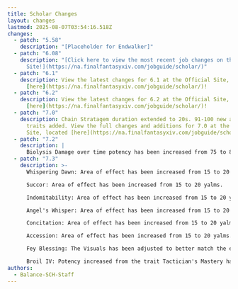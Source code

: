 ```yaml
---
title: Scholar Changes
layout: changes
lastmod: 2025-08-07T03:54:16.518Z
changes:
  - patch: "5.58"
    description: "[Placeholder for Endwalker]"
  - patch: "6.08"
    description: "[Click here to view the most recent job changes on the Official
      Site!](https://na.finalfantasyxiv.com/jobguide/scholar/)"
  - patch: "6.1"
    description: View the latest changes for 6.1 at the Official Site, located
      [here](https://na.finalfantasyxiv.com/jobguide/scholar/)!
  - patch: "6.2"
    description: View the latest changes for 6.2 at the Official Site, located
      [here](https://na.finalfantasyxiv.com/jobguide/scholar/)!
  - patch: "7.0"
    description: Chain Stratagem duration extended to 20s. 91-100 new actions and
      traits added. View the full changes and additions for 7.0 at the Official
      Site, located [here](https://na.finalfantasyxiv.com/jobguide/scholar/)!
  - patch: "7.2"
    description: |
      Biolysis Damage over time potency has been increased from 75 to 80. 
  - patch: "7.3"
    description: >-
      Whispering Dawn: Area of effect has been increased from 15 to 20 yalms.

      Succor: Area of effect has been increased from 15 to 20 yalms.

      Indomitability: Area of effect has been increased from 15 to 20 yalms.

      Angel's Whisper: Area of effect has been increased from 15 to 20 yalms.

      Concitation: Area of effect has been increased from 15 to 20 yalms.

      Accession: Area of effect has been increased from 15 to 20 yalms.

      Fey Blessing: The Visuals has been adjusted to better match the effect range.

      Broil IV: Potency increased from the trait Tactician's Mastery has been changed from 310 to 320.
authors:
  - Balance-SCH-Staff
---
```

